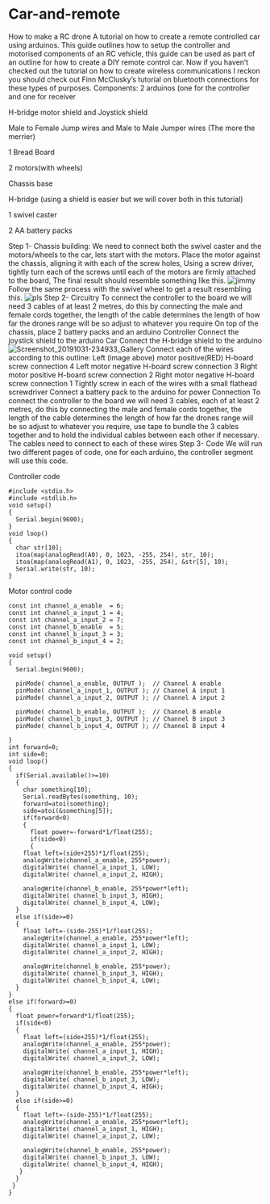 # Car-and-remote
How to make a RC drone
A tutorial on how to create a remote controlled car using arduinos.
This guide outlines how to setup the controller and motorised components of an RC vehicle, this guide can be used as part of an outline for how to create a DIY remote control car. Now if you haven’t checked out the tutorial on how to create wireless communications I reckon you should check out Finn McClusky’s tutorial on bluetooth connections for these types of purposes. 
Components:
2 arduinos (one for the controller and one for receiver

H-bridge motor shield and Joystick shield

Male to Female Jump wires and Male to Male Jumper wires  (The more the merrier)

1 Bread Board

2 motors(with wheels)

Chassis base

H-bridge (using a shield is easier but we will cover both in this tutorial)

1 swivel caster

2 AA battery packs

Step 1- Chassis building:
We need to connect  both the swivel caster and the motors/wheels to the car, lets start with the motors. Place the motor against the chassis, aligning it with each of the screw holes, Using a screw driver, tightly turn each of the screws until each of the motors are firmly attached to the board, The final result should resemble something like this.
![jimmy](https://user-images.githubusercontent.com/57181085/67947772-80283e80-fc38-11e9-93a3-b2faafac91d6.jpg)
Follow the same process with the swivel wheel to get a result resembling this.
![pls](https://user-images.githubusercontent.com/57181085/67947692-51aa6380-fc38-11e9-84e4-ad47e73bc857.jpg)
Step 2- Circuitry
To connect the controller to the board we will need 3 cables of at least 2 metres, do this by connecting the male and female cords together, the length of the cable determines the length of how far the drones range will be so adjust to whatever you require
On top of the chassis, place 2 battery packs and an arduino
	Controller
	Connect the joystick shield to the arduino
Car
Connect the H-bridge shield to the arduino
![Screenshot_20191031-234933_Gallery](https://user-images.githubusercontent.com/57181085/67948396-b7e3b600-fc39-11e9-9532-a44a1323c8df.jpg)
	Connect each of the wires according to this outline:
Left (image above) motor positive(RED)
H-board screw connection 4
Left motor negative
H-board screw connection 3
Right motor positive
H-board screw connection 2
Right motor negative
H-board screw connection 1
Tightly screw in each of the wires with a small flathead screwdriver
Connect a battery pack to the arduino for power
Connection
To connect the controller to the board we will need 3 cables, each of at least 2 metres, do this by connecting the male and female cords together, the length of the cable determines the length of how far the drones range will be so adjust to whatever you require, use tape to bundle the 3 cables together and to hold the individual cables between each other if necessary. The cables need to connect to each of these wires
Step 3- Code
We will run two different pages of code, one for each arduino, the controller segment will use this code.
	
Controller code
	
	#include <stdio.h>
	#include <stdlib.h>
	void setup()
	{
	  Serial.begin(9600);
	}
	void loop()
	{
	  char str[10];
	  itoa(map(analogRead(A0), 0, 1023, -255, 254), str, 10);
	  itoa(map(analogRead(A1), 0, 1023, -255, 254), &str[5], 10);
	  Serial.write(str, 10);
	}



Motor control code

	const int channel_a_enable  = 6;
	const int channel_a_input_1 = 4;
	const int channel_a_input_2 = 7;
	const int channel_b_enable  = 5;
	const int channel_b_input_3 = 3;
	const int channel_b_input_4 = 2;

	void setup()
	{
	  Serial.begin(9600);

	  pinMode( channel_a_enable, OUTPUT );  // Channel A enable
	  pinMode( channel_a_input_1, OUTPUT ); // Channel A input 1
	  pinMode( channel_a_input_2, OUTPUT ); // Channel A input 2

	  pinMode( channel_b_enable, OUTPUT );  // Channel B enable
	  pinMode( channel_b_input_3, OUTPUT ); // Channel B input 3
	  pinMode( channel_b_input_4, OUTPUT ); // Channel B input 4

	}
	int forward=0;
	int side=0;
	void loop()
	{
	  if(Serial.available()>=10)
	  {
	    char something[10];
	    Serial.readBytes(something, 10);
	    forward=atoi(something);
	    side=atoi(&something[5]);
	    if(forward<0)
	    {
	      float power=-forward*1/float(255);
	      if(side<0)
	      {
		float left=(side+255)*1/float(255);
		analogWrite(channel_a_enable, 255*power);
		digitalWrite( channel_a_input_1, LOW);
		digitalWrite( channel_a_input_2, HIGH);

        analogWrite(channel_b_enable, 255*power*left);
        digitalWrite( channel_b_input_3, HIGH);
        digitalWrite( channel_b_input_4, LOW);
      }
      else if(side>=0)
      {
        float left=-(side-255)*1/float(255);
        analogWrite(channel_a_enable, 255*power*left);
        digitalWrite( channel_a_input_1, LOW);
        digitalWrite( channel_a_input_2, HIGH);

        analogWrite(channel_b_enable, 255*power);
        digitalWrite( channel_b_input_3, HIGH);
        digitalWrite( channel_b_input_4, LOW);
      }
    }
    else if(forward>=0)
    {
      float power=forward*1/float(255);
      if(side<0)
      {
        float left=(side+255)*1/float(255);
        analogWrite(channel_a_enable, 255*power);
        digitalWrite( channel_a_input_1, HIGH);
        digitalWrite( channel_a_input_2, LOW);

        analogWrite(channel_b_enable, 255*power*left);
        digitalWrite( channel_b_input_3, LOW);
        digitalWrite( channel_b_input_4, HIGH);        
      }
      else if(side>=0)
      {
        float left=-(side-255)*1/float(255);
        analogWrite(channel_a_enable, 255*power*left);
        digitalWrite( channel_a_input_1, HIGH);
        digitalWrite( channel_a_input_2, LOW);

        analogWrite(channel_b_enable, 255*power);
        digitalWrite( channel_b_input_3, LOW);
        digitalWrite( channel_b_input_4, HIGH);        
       }
      }
     }
    }
